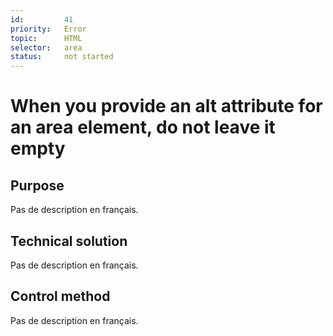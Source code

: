 ```yaml
---
id:         41
priority:   Error
topic:      HTML
selector:   area
status:     not started
---
```


# When you provide an alt attribute for an area element, do not leave it empty

## Purpose

Pas de description en français.

## Technical solution

Pas de description en français.

## Control method

Pas de description en français.